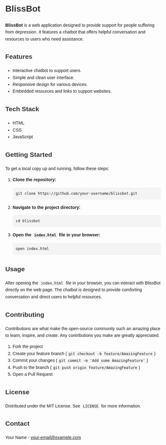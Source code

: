 <!DOCTYPE html>
<html lang="en">
<head>
  <meta charset="UTF-8">
  <meta name="viewport" content="width=device-width, initial-scale=1.0">
  <title>README - BlissBot</title>
  <style>
    body {
      font-family: Arial, sans-serif;
      line-height: 1.6;
      margin: 20px;
    }
    h1, h2 {
      color: #333;
    }
    code {
      background-color: #f4f4f4;
      padding: 2px 5px;
      border-radius: 3px;
    }
    pre {
      background-color: #f4f4f4;
      padding: 10px;
      border-radius: 3px;
      overflow-x: auto;
    }
  </style>
</head>
<body>

<h1>BlissBot</h1>

<p><strong>BlissBot</strong> is a web application designed to provide support for people suffering from depression. It features a chatbot that offers helpful conversation and resources to users who need assistance.</p>

<h2>Features</h2>
<ul>
  <li>Interactive chatbot to support users.</li>
  <li>Simple and clean user interface.</li>
  <li>Responsive design for various devices.</li>
  <li>Embedded resources and links to support websites.</li>
</ul>

<h2>Tech Stack</h2>
<ul>
  <li>HTML</li>
  <li>CSS</li>
  <li>JavaScript</li>
</ul>

<h2>Getting Started</h2>

<p>To get a local copy up and running, follow these steps:</p>

<ol>
  <li><strong>Clone the repository:</strong></li>
  <pre><code>git clone https://github.com/your-username/blissbot.git</code></pre>
  <li><strong>Navigate to the project directory:</strong></li>
  <pre><code>cd blissbot</code></pre>
  <li><strong>Open the <code>index.html</code> file in your browser:</strong></li>
  <pre><code>open index.html</code></pre>
</ol>

<h2>Usage</h2>

<p>After opening the <code>index.html</code> file in your browser, you can interact with BlissBot directly on the web page. The chatbot is designed to provide comforting conversation and direct users to helpful resources.</p>

<h2>Contributing</h2>

<p>Contributions are what make the open-source community such an amazing place to learn, inspire, and create. Any contributions you make are greatly appreciated.</p>

<ol>
  <li>Fork the project</li>
  <li>Create your feature branch (<code>git checkout -b feature/AmazingFeature</code>)</li>
  <li>Commit your changes (<code>git commit -m 'Add some AmazingFeature'</code>)</li>
  <li>Push to the branch (<code>git push origin feature/AmazingFeature</code>)</li>
  <li>Open a Pull Request</li>
</ol>

<h2>License</h2>

<p>Distributed under the MIT License. See <code>LICENSE</code> for more information.</p>

<h2>Contact</h2>

<p>Your Name - <a href="mailto:Byleenjanetroy.25it@licet.ac.in">your-email@example.com</a></p>


</body>
</html>

